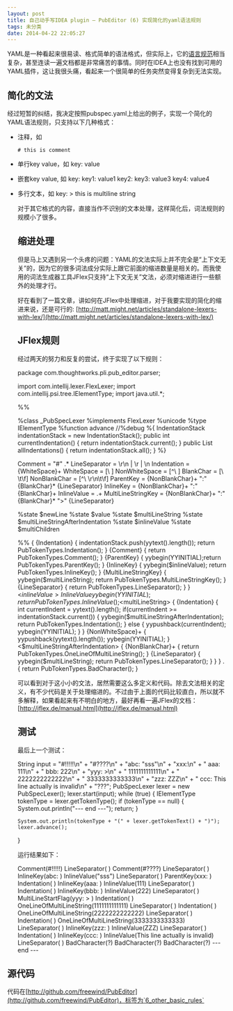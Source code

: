 ```yaml
---
layout: post
title: 自己动手写IDEA plugin – PubEditor (6) 实现简化的yaml语法规则
tags: 未分类
date: 2014-04-22 22:05:27
---
```


YAML是一种看起来很易读、格式简单的语法格式，但实际上，它的[语言规范](www.yaml.org/spec/1.2/spec.html)相当复杂，甚至连读一遍文档都是非常痛苦的事情。同时在IDEA上也没有找到可用的YAML插件，这让我很头痛，看起来一个很简单的任务突然变得复杂到无法实现。

## 简化的文法

经过短暂的纠结，我决定按照pubspec.yaml上给出的例子，实现一个简化的YAML语法规则，只支持以下几种格式：

*   注释，如

        # this is comment
    
*   单行key value，如
    key: value
    
*   嵌套key value, 如
    key:
      key1: value1
      key2:
        key3: value3
        key4: value4
    
*   多行文本，如
    key: >
      this is
      multiline
      string
    

    对于其它格式的内容，直接当作不识别的文本处理，这样简化后，词法规则的规模小了很多。

    ## 缩进处理

    但是马上又遇到另一个头疼的问题：YAML的文法实际上并不完全是“上下文无关”的，因为它的很多词法成分实际上跟它前面的缩进数量是相关的。而我使用的词法生成器工具JFlex只支持“上下文无关”文法，必须对缩进进行一些额外的处理才行。

    好在看到了一篇文章，讲如何在JFlex中处理缩进，对于我要实现的简化的缩进来说，还是可行的: [http://matt.might.net/articles/standalone-lexers-with-lex/](http://matt.might.net/articles/standalone-lexers-with-lex/)

    ## JFlex规则

    经过两天的努力和反复的尝试，终于实现了以下规则：

    package com.thoughtworks.pli.pub_editor.parser;

    import com.intellij.lexer.FlexLexer;
    import com.intellij.psi.tree.IElementType;
    import java.util.*;

    %%

    %class _PubSpecLexer
    %implements FlexLexer
    %unicode
    %type IElementType
    %function advance
    //%debug
    %{
    IndentationStack indentationStack = new IndentationStack();
    public int currentIndentation() { return indentationStack.current(); }
    public List<Integer> allIndentations() { return indentationStack.all(); }
    %}

    Comment = "#" .*
    LineSeparator = \r\n | \r | \n
    Indentation = {WhiteSpace}+
    WhiteSpace = [\ ]
    NonWhiteSpace = [^\ ]
    BlankChar = [\ \t\f]
    NonBlankChar = [^\ \r\n\t\f]
    ParentKey = {NonBlankChar}+ ":" {BlankChar}* {LineSeparator}
    InlineKey = {NonBlankChar}+ ":" {BlankChar}+
    InlineValue = .+
    MultiLineStringKey = {NonBlankChar}+ ":" {BlankChar}* ">" {LineSeparator}

    %state $newLine
    %state $value
    %state $multiLineString
    %state $multiLineStringAfterIndentation
    %state $inlineValue
    %state $multiChildren

    %%
    <YYINITIAL> {
        {Indentation}    { indentationStack.push(yytext().length()); return PubTokenTypes.Indentation(); }
        {Comment}        { return PubTokenTypes.Comment(); }
        {ParentKey}      { yybegin(YYINITIAL);return PubTokenTypes.ParentKey(); }
        {InlineKey}      { yybegin($inlineValue); return PubTokenTypes.InlineKey(); }
        {MultiLineStringKey} { yybegin($multiLineString); return PubTokenTypes.MultiLineStringKey(); }
        {LineSeparator}  { return PubTokenTypes.LineSeparator(); }
    }
    <$inlineValue> {
        {InlineValue}    { yybegin(YYINITIAL); return PubTokenTypes.InlineValue(); }
    }
    <$multiLineString> {
        {Indentation}    {
                             int currentIndent = yytext().length();
                             if(currentIndent >= indentationStack.current()) {
                             yybegin($multiLineStringAfterIndentation);
                                 return PubTokenTypes.Indentation();
                             } else {
                                 yypushback(currentIndent);
                                 yybegin(YYINITIAL);
                             }
                         }
        {NonWhiteSpace}+ { yypushback(yytext().length()); yybegin(YYINITIAL); }
        <$multiLineStringAfterIndentation> {
            {NonBlankChar}+ {  return PubTokenTypes.OneLineOfMultiLineString(); }
            {LineSeparator} {  yybegin($multiLineString); return PubTokenTypes.LineSeparator(); }
        }
    }
    .                    { return PubTokenTypes.BadCharacter(); }
    

    可以看到对于这小小的文法，居然需要这么多定义和代码。除去文法相关的定义，有不少代码是关于处理缩进的。不过由于上面的代码比较直白，所以就不多解释，如果看起来有不明白的地方，最好再看一遍JFlex的文档：[http://jflex.de/manual.html](http://jflex.de/manual.html)

    ## 测试

    最后上一个测试：

    String input = "#!!!!!\n" +
            "#????\n" +
            "abc: \"sss\"\n" +
            "xxx:\n" +
            "  aaa: 111\n" +
            "  bbb: 222\n" +
            "yyy: >\n" +
            "  1111111111111\n" +
            "    2222222222222\n" +
            "  3333333333333\n" +
            "zzz: ZZZ\n" +
            "  ccc: This line actually is invalid\n" +
            "???";
    PubSpecLexer lexer = new PubSpecLexer();
    lexer.start(input);
    while (true) {
        IElementType tokenType = lexer.getTokenType();
        if (tokenType == null) {
            System.out.println("--- end ---");
            return;
        }

        System.out.println(tokenType + "(" + lexer.getTokenText() + ")");
        lexer.advance();
    }
    

    运行结果如下：

    Comment(#!!!!!)
    LineSeparator(
    )
    Comment(#????)
    LineSeparator(
    )
    InlineKey(abc: )
    InlineValue("sss")
    LineSeparator(
    )
    ParentKey(xxx:
    )
    Indentation(  )
    InlineKey(aaa: )
    InlineValue(111)
    LineSeparator(
    )
    Indentation(  )
    InlineKey(bbb: )
    InlineValue(222)
    LineSeparator(
    )
    MultiLineStartFlag(yyy: >
    )
    Indentation(  )
    OneLineOfMultiLineString(1111111111111)
    LineSeparator(
    )
    Indentation(    )
    OneLineOfMultiLineString(2222222222222)
    LineSeparator(
    )
    Indentation(  )
    OneLineOfMultiLineString(3333333333333)
    LineSeparator(
    )
    InlineKey(zzz: )
    InlineValue(ZZZ)
    LineSeparator(
    )
    Indentation(  )
    InlineKey(ccc: )
    InlineValue(This line actually is invalid)
    LineSeparator(
    )
    BadCharacter(?)
    BadCharacter(?)
    BadCharacter(?)
    --- end ---

## 源代码

代码在[http://github.com/freewind/PubEditor](http://github.com/freewind/PubEditor)，标签为`6_other_basic_rules`

